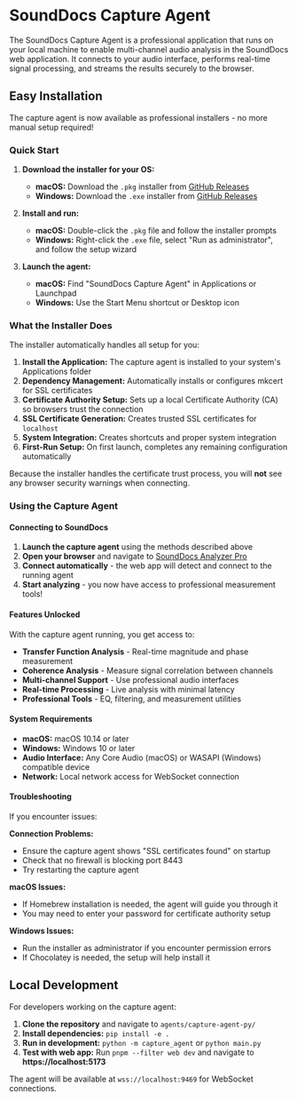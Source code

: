 # SoundDocs Capture Agent

The SoundDocs Capture Agent is a professional application that runs on your local machine to enable multi-channel audio analysis in the SoundDocs web application. It connects to your audio interface, performs real-time signal processing, and streams the results securely to the browser.

## Easy Installation

The capture agent is now available as professional installers - no more manual setup required!

### Quick Start

1.  **Download the installer for your OS:**

    - **macOS:** Download the `.pkg` installer from [GitHub Releases](https://github.com/SoundDocs/sounddocs/releases)
    - **Windows:** Download the `.exe` installer from [GitHub Releases](https://github.com/SoundDocs/sounddocs/releases)

2.  **Install and run:**

    - **macOS:** Double-click the `.pkg` file and follow the installer prompts
    - **Windows:** Right-click the `.exe` file, select "Run as administrator", and follow the setup wizard

3.  **Launch the agent:**
    - **macOS:** Find "SoundDocs Capture Agent" in Applications or Launchpad
    - **Windows:** Use the Start Menu shortcut or Desktop icon

### What the Installer Does

The installer automatically handles all setup for you:

1.  **Install the Application:** The capture agent is installed to your system's Applications folder
2.  **Dependency Management:** Automatically installs or configures mkcert for SSL certificates
3.  **Certificate Authority Setup:** Sets up a local Certificate Authority (CA) so browsers trust the connection
4.  **SSL Certificate Generation:** Creates trusted SSL certificates for `localhost`
5.  **System Integration:** Creates shortcuts and proper system integration
6.  **First-Run Setup:** On first launch, completes any remaining configuration automatically

Because the installer handles the certificate trust process, you will **not** see any browser security warnings when connecting.

### Using the Capture Agent

#### Connecting to SoundDocs

1.  **Launch the capture agent** using the methods described above
2.  **Open your browser** and navigate to [SoundDocs Analyzer Pro](https://sounddocs.org/analyzer-pro)
3.  **Connect automatically** - the web app will detect and connect to the running agent
4.  **Start analyzing** - you now have access to professional measurement tools!

#### Features Unlocked

With the capture agent running, you get access to:

- **Transfer Function Analysis** - Real-time magnitude and phase measurement
- **Coherence Analysis** - Measure signal correlation between channels
- **Multi-channel Support** - Use professional audio interfaces
- **Real-time Processing** - Live analysis with minimal latency
- **Professional Tools** - EQ, filtering, and measurement utilities

#### System Requirements

- **macOS:** macOS 10.14 or later
- **Windows:** Windows 10 or later
- **Audio Interface:** Any Core Audio (macOS) or WASAPI (Windows) compatible device
- **Network:** Local network access for WebSocket connection

#### Troubleshooting

If you encounter issues:

**Connection Problems:**

- Ensure the capture agent shows "SSL certificates found" on startup
- Check that no firewall is blocking port 8443
- Try restarting the capture agent

**macOS Issues:**

- If Homebrew installation is needed, the agent will guide you through it
- You may need to enter your password for certificate authority setup

**Windows Issues:**

- Run the installer as administrator if you encounter permission errors
- If Chocolatey is needed, the setup will help install it

## Local Development

For developers working on the capture agent:

1.  **Clone the repository** and navigate to `agents/capture-agent-py/`
2.  **Install dependencies:** `pip install -e .`
3.  **Run in development:** `python -m capture_agent` or `python main.py`
4.  **Test with web app:** Run `pnpm --filter web dev` and navigate to **https://localhost:5173**

The agent will be available at `wss://localhost:9469` for WebSocket connections.
